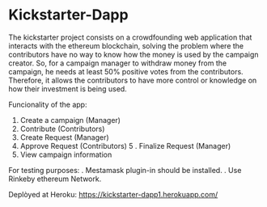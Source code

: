 # Kickstarter-Dapp

The kickstarter project consists on a crowdfounding web application that interacts with the ethereum blockchain, 
solving the problem where the contributors have no way to know how the money is used by the campaign creator. 
So, for a campaign manager to withdraw money from the campaign, he needs at least 50% positive votes from the contributors. 
Therefore, it allows the contributors to have more control or knowledge on how their investment is being used. 

Funcionality of the app: 
  1. Create a campaign (Manager) 
  2. Contribute (Contributors) 
  3. Create Request (Manager) 
  4. Approve Request (Contributors) 
  5 . Finalize Request (Manager)
  6. View campaign information 
  
 For testing purposes:
  . Mestamask plugin-in should be installed.
  . Use Rinkeby ethereum Network.
  
  Deplòyed at Heroku:
  https://kickstarter-dapp1.herokuapp.com/
